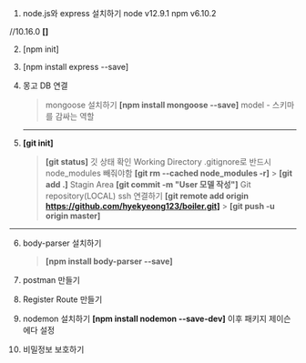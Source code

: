 1. node.js와 express 설치하기
   node v12.9.1 npm v6.10.2

//10.16.0
**[]**

2.  [npm init]
3.  [npm install express --save]
4.  몽고 DB 연결

    > mongoose 설치하기 **[npm install mongoose --save]**
    > model - 스키마를 감싸는 역할

    ***

5.  **[git init]**

    > **[git status]** 깃 상태 확인
    > Working Directory
    > .gitignore로 반드시 node_modules 빼줘야함
    > **[git rm --cached node_modules -r]** > **[git add .]**
    > Stagin Area
    > **[git commit -m "User 모델 작성"]**
    > Git repository(LOCAL)
    > ssh 연결하기
    > **[git remote add origin https://github.com/hyekyeong123/boiler.git]** > **[git push -u origin master]**

---

6. body-parser 설치하기

    > **[npm install body-parser --save]**

7. postman 만들기

8. Register Route 만들기

9. nodemon 설치하기
   **[npm install nodemon --save-dev]**
   이후 패키지 제이슨에다 설정

10. 비밀정보 보호하기


    <!--
        declaration - 선언문, 맹세, 신고서
        severity - 격렬, 혹독
        statement - 성명, 진술, 입출금 내역서
     -->
